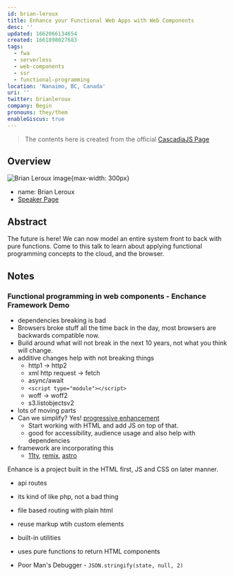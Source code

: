 ```yaml
---
id: brian-leroux
title: Enhance your Functional Web Apps with Web Components
desc: ''
updated: 1662066134654
created: 1661898027683
tags:
  - fwa
  - serverless
  - web-components
  - ssr
  - functional-programming
location: 'Nanaimo, BC, Canada'
uri: ''
twitter: brianleroux
company: Begin
pronouns: they/them
enableGiscus: true
---
```

> The contents here is created from the official [CascadiaJS Page](https://2022.cascadiajs.com/speakers/brian-leroux)

## Overview

![Brian Leroux image](https://create-4jr.begin.app/_static/2022/brian-leroux.jpg){max-width: 300px}
- name: Brian Leroux
- [Speaker Page](https://2022.cascadiajs.com/speakers/brian-leroux)

## Abstract

The future is here! We can now model an entire system front to back with pure functions. Come to this talk to learn about applying functional programming concepts to the cloud, and the browser.

## Notes

### Functional programming in web components - Enchance Framework Demo


- dependencies breaking is bad
- Browsers broke stuff all the time back in the day, most browsers are backwards compatible now.
- Build around what will not break in the next 10 years, not what you think will change.
- additive changes help with not breaking things
  - http1 -> http2
  - xml http request -> fetch
  - async/await
  - `<script type="module"></script>`
  - woff -> woff2
  - s3.listobjectsv2
- lots of moving parts
- Can we simplify? Yes! [progressive enhancement](https://en.wikipedia.org/wiki/Progressive_enhancement)
  - Start working with HTML and add JS on top of that.
  - good for accessibility, audience usage and also help with dependencies
- framework are incorporating this
  - [11ty](https://www.11ty.dev/), [remix](https://remix.run/), [astro](https://astro.build/)

Enhance is a project built in the HTML first, JS and CSS on later manner.
- api routes
- its kind of like php, not a bad thing
- file based routing with plain html
- reuse markup wtih custom elements
- built-in utilities
- uses pure functions to return HTML components

 - Poor Man's Debugger - `JSON.stringify(state, null, 2)`
